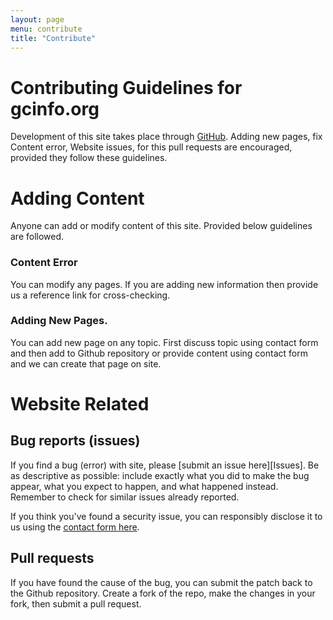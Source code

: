 ```yaml
---
layout: page
menu: contribute
title: "Contribute"
---
```


# Contributing Guidelines for gcinfo.org

Development of this site takes place through [GitHub](https://github.com/gcinfo-org/gcinfo.org). Adding new pages, fix Content error, Website issues, for this pull requests are encouraged, provided they follow these guidelines.

# Adding Content
Anyone can add or modify content of this site. Provided below guidelines are followed.
### Content Error
You can modify any pages. If you are adding new information then provide us a reference link for cross-checking.
### Adding New Pages.
You can add new page on any topic. First discuss topic using contact form and then add to Github repository or provide content using contact form and we can create that page on site.


# Website Related
## Bug reports (issues)

If you find a bug (error) with site, please [submit an issue here][Issues]. Be as descriptive as possible: include exactly what you did to make the bug appear, what you expect to happen, and what happened instead. Remember to check for similar issues already reported.

If you think you've found a security issue, you can responsibly disclose it to us using the [contact form here](https://forms.gle/6nNNpbWPT6iCjgM86).


## Pull requests

If you have found the cause of the bug, you can submit the patch back to the Github repository. Create a fork of the repo, make the changes in your fork, then submit a pull request. 
